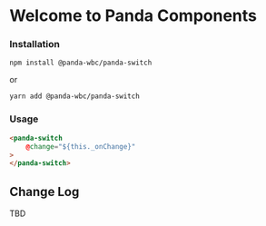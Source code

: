 # Welcome to Panda Components

### Installation
```npm install @panda-wbc/panda-switch```

or 

```yarn add @panda-wbc/panda-switch```

### Usage

```html
<panda-switch
	@change="${this._onChange}"
>
</panda-switch>
```

## Change Log

TBD